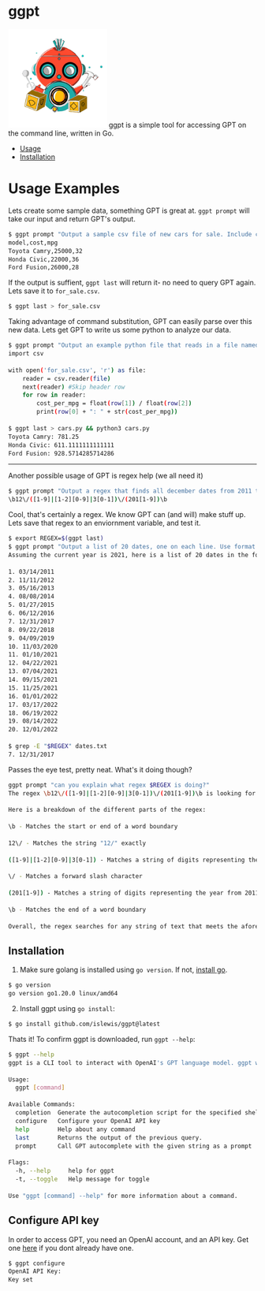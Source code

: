 #  ggpt
<img src="https://github.com/islewis/ggpt/raw/main/logo/logo1.png" width="200">
ggpt is a simple tool for accessing GPT on the command line, written in Go.


* [Usage](#usage-examples)
* [Installation](#installation)

# Usage Examples

Lets create some sample data, something GPT is great at. `ggpt prompt` will take our input and return GPT's output.
```bash
$ ggpt prompt "Output a sample csv file of new cars for sale. Include car model, cost, and mpg."
model,cost,mpg
Toyota Camry,25000,32
Honda Civic,22000,36
Ford Fusion,26000,28
```
If the output is suffient, `ggpt last` will return it- no need to query GPT again. Lets save it to `for_sale.csv`.
```bash
$ ggpt last > for_sale.csv
```
Taking advantage of command substitution, GPT can easily parse over this new data. Lets get GPT to write us some python to analyze our data.
```bash
$ ggpt prompt "Output an example python file that reads in a file named for_sale.csv with data $(cat for_sale.csv), and prints the cost per mpg for each car model."
import csv

with open('for_sale.csv', 'r') as file:
    reader = csv.reader(file)
    next(reader) #Skip header row
    for row in reader:
        cost_per_mpg = float(row[1]) / float(row[2])
        print(row[0] + ": " + str(cost_per_mpg))

$ ggpt last > cars.py && python3 cars.py
Toyota Camry: 781.25
Honda Civic: 611.1111111111111
Ford Fusion: 928.5714285714286
``` 
-------

Another possible usage of GPT is regex help (we all need it)
```bash
$ ggpt prompt "Output a regex that finds all december dates from 2011 to 2019. Use format month/day/year. Include no explanation."
\b12\/([1-9]|[1-2][0-9]|3[0-1])\/(201[1-9])\b
```
Cool, that's certainly a regex. We know GPT can (and will) make stuff up. Lets save that regex to an enviornment variable, and test it.
```bash
$ export REGEX=$(ggpt last)
$ ggpt prompt "Output a list of 20 dates, one on each line. Use format month/day/year. Include dates from the last ten years." | tee dates.csv
Assuming the current year is 2021, here is a list of 20 dates in the format month/day/year, including dates from the last ten years:

1. 03/14/2011
2. 11/11/2012
3. 05/16/2013
4. 08/08/2014
5. 01/27/2015
6. 06/12/2016
7. 12/31/2017
8. 09/22/2018                                                                                         
9. 04/09/2019
10. 11/03/2020
11. 01/10/2021
12. 04/22/2021
13. 07/04/2021
14. 09/15/2021
15. 11/25/2021
16. 01/01/2022
17. 03/17/2022
18. 06/19/2022
19. 08/14/2022
20. 12/01/2022

$ grep -E "$REGEX" dates.txt
7. 12/31/2017
```
Passes the eye test, pretty neat. What's it doing though?
```bash
ggpt prompt "can you explain what regex $REGEX is doing?"
The regex \b12\/([1-9]|[1-2][0-9]|3[0-1])\/(201[1-9])\b is looking for a date in the format "dd/mm/yyyy" where the month is specified as "12".

Here is a breakdown of the different parts of the regex:

\b - Matches the start or end of a word boundary

12\/ - Matches the string "12/" exactly

([1-9]|[1-2][0-9]|3[0-1]) - Matches a string of digits representing the day of the month from 1 to 31

\/ - Matches a forward slash character

(201[1-9]) - Matches a string of digits representing the year from 2011 to 2019

\b - Matches the end of a word boundary

Overall, the regex searches for any string of text that meets the aforementioned conditions, and returns that string as a match.
```


## Installation

1. Make sure golang is installed using `go version`. If not, [install go](https://go.dev/doc/install).
```bash
$ go version      
go version go1.20.0 linux/amd64
```
2. Install ggpt using `go install`:
```bash
$ go install github.com/islewis/ggpt@latest
```
Thats it! To confirm ggpt is downloaded, run `ggpt --help`:
```bash
$ ggpt --help
ggpt is a CLI tool to interact with OpenAI's GPT language model. ggpt wraps OpenAI's completion feature, via their API, outputting the result directly in the terminal.

Usage:
  ggpt [command]

Available Commands:
  completion  Generate the autocompletion script for the specified shell
  configure   Configure your OpenAI API key
  help        Help about any command
  last        Returns the output of the previous query.
  prompt      Call GPT autocomplete with the given string as a prompt

Flags:
  -h, --help     help for ggpt
  -t, --toggle   Help message for toggle

Use "ggpt [command] --help" for more information about a command.
```

## Configure API key
In order to access GPT, you need an OpenAI account, and an API key. Get one [here](https://platform.openai.com/account/api-keys) if you dont already have one.
```bash
$ ggpt configure
OpenAI API Key: 
Key set
```
